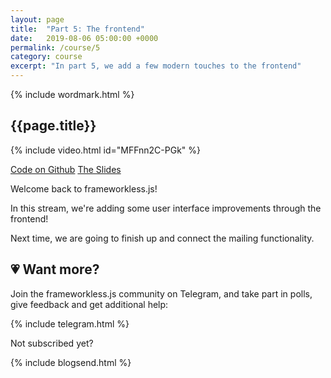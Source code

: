 ```yaml
---
layout: page
title:  "Part 5: The frontend"
date:   2019-08-06 05:00:00 +0000
permalink: /course/5
category: course
excerpt: "In part 5, we add a few modern touches to the frontend"
---
```

<section>
  {% include wordmark.html %}

  <h1>{{page.title}}</h1>

  {% include video.html id="MFFnn2C-PGk" %}
  
  <div class="flex choice-box">
    <a href="https://github.com/frameworkless-js/remind.ist/tree/stage/5" class="centered">Code on Github</a>
    <a href="https://slides.com/fiiv/frameworklessjs-5/" class="centered">The Slides</a>
  </div>

  <p>Welcome back to <span class="primary-text">frameworkless.js</span>!</p>

  <p>In this stream, we're adding some user interface improvements through the frontend!</p>

  <p>Next time, we are going to finish up and connect the mailing functionality.</p>
</section>

<section class="telegram-box">
  <h2 class="centered">💗 Want more?</h2>
  <p class="centered">Join the <span class="primary-text">frameworkless.js</span> community on Telegram, and take part in polls, give feedback and get additional help:</p>

  {% include telegram.html %}
</section>

<section>
  <p class="sub-callout">
    Not subscribed yet?
  </p>
  {% include blogsend.html %}
</section>
